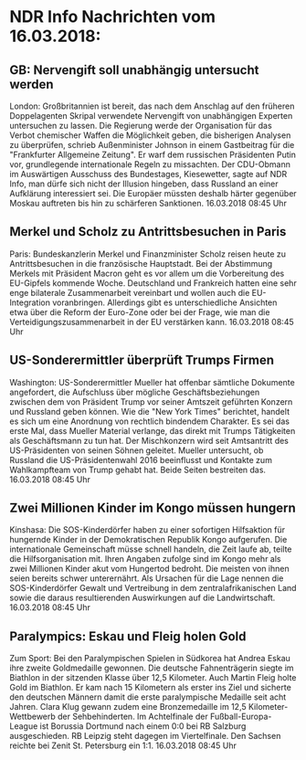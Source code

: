 # NDR Info Nachrichten vom 16.03.2018:


## GB: Nervengift soll unabhängig untersucht werden
London: Großbritannien ist bereit, das nach dem Anschlag auf den früheren Doppelagenten Skripal verwendete Nervengift von unabhängigen Experten untersuchen zu lassen. Die Regierung werde der Organisation für das Verbot chemischer Waffen die Möglichkeit geben, die bisherigen Analysen zu überprüfen, schrieb Außenminister Johnson in einem Gastbeitrag für die "Frankfurter Allgemeine Zeitung". Er warf dem russischen Präsidenten Putin vor, grundlegende internationale Regeln zu missachten. Der CDU-Obmann im Auswärtigen Ausschuss des Bundestages, Kiesewetter, sagte auf NDR Info, man dürfe sich nicht der Illusion hingeben, dass Russland an einer Aufklärung interessiert sei. Die Europäer müssten deshalb härter gegenüber Moskau auftreten bis hin zu schärferen Sanktionen. 16.03.2018 08:45 Uhr 

## Merkel und Scholz zu Antrittsbesuchen in Paris
Paris: Bundeskanzlerin Merkel und Finanzminister Scholz reisen heute zu Antrittsbesuchen in die französische Hauptstadt. Bei der Abstimmung Merkels mit Präsident Macron geht es vor allem um die Vorbereitung des EU-Gipfels kommende Woche. Deutschland und Frankreich hatten eine sehr enge bilaterale Zusammenarbeit vereinbart und wollen auch die EU-Integration voranbringen. Allerdings gibt es unterschiedliche Ansichten etwa über die Reform der Euro-Zone oder bei der Frage, wie man die Verteidigungszusammenarbeit in der EU verstärken kann. 16.03.2018 08:45 Uhr 

## US-Sonderermittler überprüft Trumps Firmen
Washington: US-Sonderermittler Mueller hat offenbar sämtliche Dokumente angefordert, die Aufschluss über mögliche Geschäftsbeziehungen zwischen dem von Präsident Trump vor seiner Amtszeit geführten Konzern und Russland geben können. Wie die "New York Times" berichtet, handelt es sich um eine Anordnung von rechtlich bindendem Charakter. Es sei das erste Mal, dass Mueller Material verlange, das direkt mit Trumps Tätigkeiten als Geschäftsmann zu tun hat. Der Mischkonzern wird seit Amtsantritt des US-Präsidenten von seinen Söhnen geleitet. Mueller untersucht, ob Russland die US-Präsidentenwahl 2016 beeinflusst und Kontakte zum Wahlkampfteam von Trump gehabt hat. Beide Seiten bestreiten das. 16.03.2018 08:45 Uhr 

## Zwei Millionen Kinder im Kongo müssen hungern
Kinshasa: Die SOS-Kinderdörfer haben zu einer sofortigen Hilfsaktion für hungernde Kinder in der Demokratischen Republik Kongo aufgerufen. Die internationale Gemeinschaft müsse schnell handeln, die Zeit laufe ab, teilte die Hilfsorganisation mit. Ihren Angaben zufolge sind im Kongo mehr als zwei Millionen Kinder akut vom Hungertod bedroht. Die meisten von ihnen seien bereits schwer unterernährt. Als Ursachen für die Lage nennen die SOS-Kinderdörfer Gewalt und Vertreibung in dem zentralafrikanischen Land sowie die daraus resultierenden Auswirkungen auf die Landwirtschaft. 16.03.2018 08:45 Uhr 

## Paralympics: Eskau und Fleig holen Gold
Zum Sport: Bei den Paralympischen Spielen in Südkorea hat Andrea Eskau ihre zweite Goldmedaille gewonnen. Die deutsche Fahnenträgerin siegte im Biathlon in der sitzenden Klasse über 12,5 Kilometer. Auch Martin Fleig holte Gold im Biathlon. Er kam nach 15 Kilometern als erster ins Ziel und sicherte den deutschen Männern damit die erste paralympische Medaille seit acht Jahren. Clara Klug gewann zudem eine Bronzemedaille im 12,5 Kilometer-Wettbewerb der Sehbehinderten. Im Achtelfinale der Fußball-Europa-League ist Borussia Dortmund nach einem 0:0 bei RB Salzburg ausgeschieden. RB Leipzig steht dagegen im Viertelfinale. Den Sachsen reichte bei Zenit St. Petersburg ein 1:1. 16.03.2018 08:45 Uhr 
